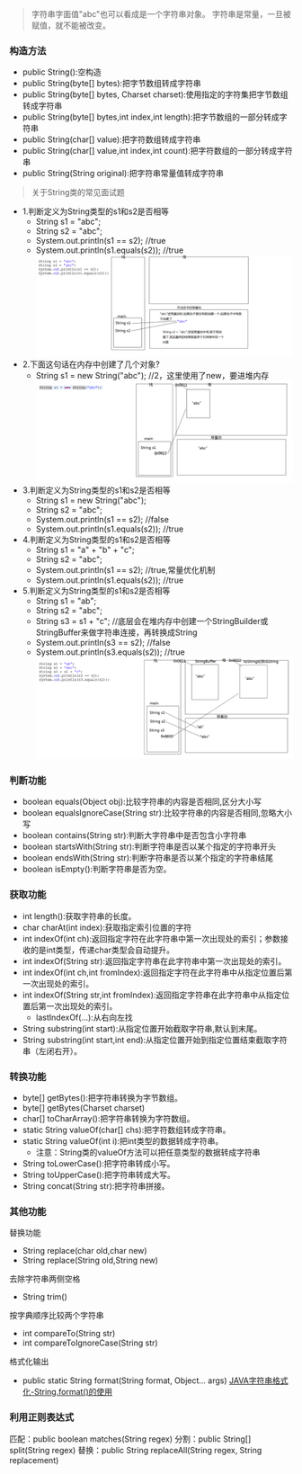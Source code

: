 >字符串字面值"abc"也可以看成是一个字符串对象。
>字符串是常量，一旦被赋值，就不能被改变。

### 构造方法
- public String():空构造
- public String(byte[] bytes):把字节数组转成字符串
- public String(byte[] bytes, Charset charset):使用指定的字符集把字节数组转成字符串
- public String(byte[] bytes,int index,int length):把字节数组的一部分转成字符串
- public String(char[] value):把字符数组转成字符串
- public String(char[] value,int index,int count):把字符数组的一部分转成字符串
- public String(String original):把字符串常量值转成字符串

>关于String类的常见面试题
- 1.判断定义为String类型的s1和s2是否相等
  - String s1 = "abc";
  - String s2 = "abc";
  - System.out.println(s1 == s2);  //true				
  - System.out.println(s1.equals(s2)); 	//true
  ![99683f17f2472a7743068dd23d5895a6](resources/String面试题1.png)
- 2.下面这句话在内存中创建了几个对象?
  - String s1 = new String("abc");  //2，这里使用了new，要进堆内存
  ![1007b29ea42cf1b70716439484a52c4e](resources/String面试题2.png)
- 3.判断定义为String类型的s1和s2是否相等
  - String s1 = new String("abc");			
  - String s2 = "abc";
  - System.out.println(s1 == s2);  //false		
  - System.out.println(s1.equals(s2));  //true
- 4.判断定义为String类型的s1和s2是否相等
  - String s1 = "a" + "b" + "c";
  - String s2 = "abc";
  - System.out.println(s1 == s2);  //true,常量优化机制		
  - System.out.println(s1.equals(s2));  //true
- 5.判断定义为String类型的s1和s2是否相等
  - String s1 = "ab";
  - String s2 = "abc";
  - String s3 = s1 + "c";  //底层会在堆内存中创建一个StringBuilder或StringBuffer来做字符串连接，再转换成String
  - System.out.println(s3 == s2);  //false
  - System.out.println(s3.equals(s2));  //true
  ![fdd2fe70691e556857a753460d01410d](resources/String面试题5.png)

### 判断功能
- boolean equals(Object obj):比较字符串的内容是否相同,区分大小写
- boolean equalsIgnoreCase(String str):比较字符串的内容是否相同,忽略大小写
- boolean contains(String str):判断大字符串中是否包含小字符串
- boolean startsWith(String str):判断字符串是否以某个指定的字符串开头
- boolean endsWith(String str):判断字符串是否以某个指定的字符串结尾
- boolean isEmpty():判断字符串是否为空。

### 获取功能
- int length():获取字符串的长度。
- char charAt(int index):获取指定索引位置的字符
- int indexOf(int ch):返回指定字符在此字符串中第一次出现处的索引；参数接收的是int类型，传递char类型会自动提升。
- int indexOf(String str):返回指定字符串在此字符串中第一次出现处的索引。
- int indexOf(int ch,int fromIndex):返回指定字符在此字符串中从指定位置后第一次出现处的索引。
- int indexOf(String str,int fromIndex):返回指定字符串在此字符串中从指定位置后第一次出现处的索引。
    - lastIndexOf(...):从右向左找
- String substring(int start):从指定位置开始截取字符串,默认到末尾。
- String substring(int start,int end):从指定位置开始到指定位置结束截取字符串（左闭右开）。

### 转换功能
- byte[] getBytes():把字符串转换为字节数组。
- byte[] getBytes(Charset charset)
- char[] toCharArray():把字符串转换为字符数组。
- static String valueOf(char[] chs):把字符数组转成字符串。
- static String valueOf(int i):把int类型的数据转成字符串。
  - 注意：String类的valueOf方法可以把任意类型的数据转成字符串
- String toLowerCase():把字符串转成小写。
- String toUpperCase():把字符串转成大写。
- String concat(String str):把字符串拼接。

### 其他功能
替换功能
- String replace(char old,char new)
- String replace(String old,String new)

去除字符串两侧空格
- String trim()

按字典顺序比较两个字符串
- int compareTo(String str)
- int compareToIgnoreCase(String str)

格式化输出
- public static String format(String format, Object... args)  [JAVA字符串格式化-String.format\(\)的使用](https://www.cnblogs.com/Dhouse/p/7776780.html)

### 利用正则表达式
匹配：public boolean matches(String regex)
分割：public String[] split(String regex)
替换：public String replaceAll(String regex, String replacement)